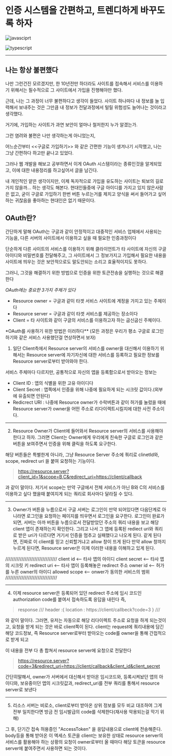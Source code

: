 # **인증 시스템을 간편하고, 트렌디하게 바꾸도록 하자**

![javasciprt](https://img.shields.io/badge/javascript-up%20to%20date-yellow)

![typescript](https://img.shields.io/badge/typescript-up%20to%20date-blue)

---

## 나는 항상 불편했다

나만 그런건진 모르겠지만, 한 10년전만 하더라도 사이트를 접속해서 서비스를 이용하기 위해서는 필수적으로 그 사이트에서 가입을 진행해야만 했다.

근데, 나는 그 과정이 너무 불편하다고 생각이 들었다. 사이트 하나마다 내 정보를 늘 입력해서 보내주는 것은 그만큼 내 정보가 전달과정에서 털릴 위험성도 늘어나는 것이라고 생각했다.

거기에, 가입하는 사이트가 과연 보안이 얼마나 철저한지 누가 알겠는가.

그런 염려와 불편은 나만 생각하는게 아니었는지,

어느순간부터 <<구글로 가입하기>> 와 같은 간편한 기능이 생겨나기 시작했고, 나는 그냥 간편하다 하고만 끝나고 있었다.

그러나 웹 개발을 해보고 공부하면서 이게 OAuth 시스템이라는 종류인것을 알게되었고, 이에 대한 내용정리를 하고싶어서 글을 남긴다.

내 개인적인 얕은 생각이지만,
이제 독자적으로 가입을 유도하는 사이트는 퇴보의 길로 가지 않을까... 하는 생각도 해본다.
현대인들중에 구글 아이디를 가지고 있지 않은사람은 없고,
굳이 구글로 가입하기 한번 버튼 누르는거를 제치고 양식을 써서 들어가고 싶어하는 귀찮음을 좋아하는 현대인은 없기 때문이다.

## OAuth란?

간단하게 말해 OAuth는 구글과 같이 안정적이고 대중적인 서비스 업체에서 사용되는 기능을,
다른 서버의 사이트에서 이용하고 싶을 때 필요한 인증과정이다

단순하게 다른 사이트의 서비스를 이용하기 위해 클라이언트가 타 사이트에 자신의 구글아이디와 비밀번호를 전달해주고, 그 사이트에서 그 정보가지고 가입해서 필요한 내용을 사이트에 띄우는 것은 보안적으로도 말도안되는 소리고 효율적이지도 못하다.

그러니, 그것을 해결하기 위한 방법으로 인증을 위한 토큰전송을 실행하는 것으로 해결한다

_OAuth에는 중요한 3가지 주체가 있다_

- Resource owner = 구글과 같이 타겟 서비스 사이트에 계정을 가지고 있는 주체이다
- Resource server = 구글과 같이 타겟 서비스를 제공하는 장소이다
- Client = 타 사이트와 같이 구글의 서비스를 이용하고자 하는 굽신굽신 주체이다.

\*OAuth를 사용하기 위한 방법은 이러하다\*\*
(모든 과정은 우리가 평소 구글로 로그인하기와 같은 서비스 사용했던걸 연상하면서 보자)

1. 일단 Client측에서 Resource server의 서비스를 owner을 대신해서 이용하기 위해서는
   Resource server에 자기자신에 대한 서비스를 등록하고 필요한 정보를 Resource server로부터 받아와야 한다.

서비스 주체마다 다르지만, 공통적으로 자신의 앱을 등록함으로서 받아오는 정보는

- Client ID : 앱의 식별을 위한 고유 아이디다
- Client Secret : 앱쪽에서 인증을 위해 나중에 필요하게 되는 시크릿 값이다.(외부에 유출되면 안된다)
- Redicrect URI : 나중에 Resource owner가 수락버튼과 같이 허가를 눌렀을 때에 Resource server가 owner을 어떤 주소로 리다이렉트시킬지에 대한 사전 주소이다.

---

2. Resource Owner가 Client에 들어와서 Resource server의 서비스를 사용해야한다고 하자.
   그러면 Client는 Owner에게 우리에게 친숙한 구글로 로그인과 같은 버튼을 보여주면서 인증을 위해 클릭을 하도록 요구한다.

해당 버튼들은 특별한게 아니라, 그냥 Resource Server 주소에 쿼리로 clinetId와, scope, redirect uri 을 붙여 요청하는 기능이다.

> https://resource.server?client_id=1&scope=B,C&redirect_uri=https://client/callback

과 같이 말이다. 저기서 scope는 만약 구글에서 전체 서비스가 아닌 B와 C의 서비스를 이용하고 싶다 했을때 붙여지게 되는 쿼리로 회사마다 달라질 수 있다.

---

3. Owner가 버튼을 누름으로서 구글 서버는 로그인이 만약 되어있다면 다음단계로 아니라면 로그인을 요청하는 페이지를 띄우면서 로그인을 요구한다. 로그인이 완료가 되면, 서버는 아까 버튼을 누름으로서 전달받았던 주소의 쿼리 내용을 보고 해당 client 앱이 존재하는지 확인한다. 그리고 나서 그 앱에 등록된 rediect uri와 쿼리로 받은 uri가 다르다면 거기서 인증을 멈추고 실패했다고 나오게 된다.
   같게 된다면, 진짜로 이 client를 믿고 신뢰할거냐고 allow 창이 뜨게 된다
   만약 allow 창까지 누르게 된다면, Resource server은 이제 이러한 내용을 이해하고 있게 된다.

////////////////////////////////
client id <-- 타사 앱의 아이디
client secret <-- 타사 앱의 시크릿 키
redirect uri <-- 타사 앱이 등록해놓은 redirect 주소
owner id <-- 허가를 누른 owner의 아이디
allowed scope <-- onwer가 동의한 서비스의 범위
////////////////////////////////

---

4. 이제 resource server은 등록되어 있던 redirect 주소에 임시 코드인 authorization code를 붙여서 접속하도록 응답을 내린다 즉,

> response
> ///
> header :{
> location : https://client/callbeck?code=3
> }
> ///

와 같이 말이다. 그러면, 유저는 자동으로 해당 리다이렉트 주소로 요청을 하게 되는것이고, 요청을 받게 되는 것은 바로 client쪽이 된다. client는 request에 쿼리내용에 담긴 해당 코드정보, 즉 Resource server로부터 받아오는 code를 owner을 통해 간접적으로 받게 되고

이 내용을 전부 다 총 합쳐서 resource server에 요청으로 전달한다

> https://resource.server?code=3&redirect_uri=https://client/callback&client_id&client_secret

간단히말해서,
owner가 서버에서 대신해서 받아온 임시코드와,
등록시켜놨던 앱의 아이디와,
보유중이던 앱의 시크릿값과,
redirect_uri를 전부 쿼리를 통해서 resource server로 보낸다

---

5. 리소스 서버는 비로소, client로부터 받아온 상위 정보를 모두 비교 대조하여 그게 전부 일치한다면 방금 전 임시발급의 code를 삭제한다(재사용 악용되는걸 막기 위해)

그 후, 단기간 접속 허용증인 "AccessToken" 을 응답내용으로 client에 전송해준다.
body등을 통해 받아온 이 엑세스 토큰을 client는 보유한 상태로 resource server의 서비스를 활용해야 하는 상황의 요청이 owner로부터 올 때마다 해당 토큰을 resource server에 붙여주면서 사용하면 되는 것이다.
